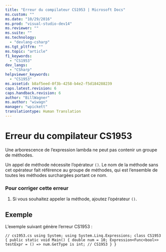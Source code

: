 ```yaml
---
title: "Erreur du compilateur CS1953 | Microsoft Docs"
ms.custom: ""
ms.date: "10/29/2016"
ms.prod: "visual-studio-dev14"
ms.reviewer: ""
ms.suite: ""
ms.technology: 
  - "devlang-csharp"
ms.tgt_pltfrm: ""
ms.topic: "article"
f1_keywords: 
  - "CS1953"
dev_langs: 
  - "CSharp"
helpviewer_keywords: 
  - "CS1953"
ms.assetid: b8af5eed-0f3b-4258-b4e2-f5d184288239
caps.latest.revision: 6
caps.handback.revision: 6
author: "BillWagner"
ms.author: "wiwagn"
manager: "wpickett"
translationtype: Human Translation
---
```

# Erreur du compilateur CS1953
Une arborescence de l’expression lambda ne peut pas contenir un groupe de méthodes.  
  
 Un appel de méthode nécessite l’opérateur `()`. Le nom de la méthode sans cet opérateur fait référence au groupe de méthodes, qui est l’ensemble de toutes les méthodes surchargées portant ce nom.  
  
### Pour corriger cette erreur  
  
1.  Si vous souhaitez appeler la méthode, ajoutez l’opérateur `()`.  
  
## Exemple  
 L’exemple suivant génère l’erreur CS1953 :  
  
```  
// cs1953.cs using System; using System.Linq.Expressions; class CS1953 { public static void Main() { double num = 10; Expression<Func<bool>> testExpr = () => num.GetType is int; // CS1953 } }  
```